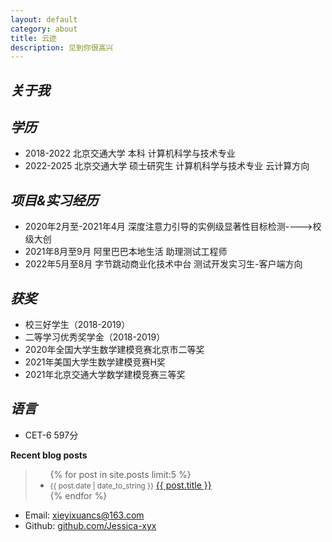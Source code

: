 ```yaml
---
layout: default
category: about
title: 云迹
description: 见到你很高兴
---
```


<section class="about-me inner">
  <h1>
    <span class="hello">
      <em>关于我</em>
    </span>
  </h1>
</section>

<!-- <section class="about-me inner">
  <p>
     <strong> 研究方向 </strong>
     <ul class="show-list">
     	<li>multi-agent RL</li>
     	<li>cloud computing</li>
     </ul>
  <p>
</section> -->

<section class="about-me inner">
<h2>
    <span class="hello">
      <em>学历</em>
    </span>
  </h2>
  <ul class="show-list">
     	<li>2018-2022 北京交通大学 本科 计算机科学与技术专业</li>
     	<li>2022-2025 北京交通大学 硕士研究生 计算机科学与技术专业 云计算方向</li>
     </ul>

  <h2>
    <span class="hello">
      <em>项目&实习经历</em>
    </span>
  </h2>
  <ul class="show-list">
     	<li>2020年2月至-2021年4月 深度注意力引导的实例级显著性目标检测---->校级大创</li>
     	<li>2021年8月至9月 阿里巴巴本地生活 助理测试工程师</li>
     	<li>2022年5月至8月 字节跳动商业化技术中台 测试开发实习生-客户端方向</li>
     </ul>



<h2>
    <span class="hello">
      <em>获奖</em>
    </span>
  </h2>
  <ul class="show-list">
     	<li>校三好学生（2018-2019）</li>
     	<li>二等学习优秀奖学金（2018-2019）</li>
     	<li>2020年全国大学生数学建模竞赛北京市二等奖</li>
        <li>2021年美国大学生数学建模竞赛H奖</li>
        <li>2021年北京交通大学数学建模竞赛三等奖</li>
     </ul>


<h2>
    <span class="hello">
      <em>语言</em>
    </span>
  </h2>
  <ul class="show-list">
     	<li>CET-6 597分</li>
     </ul>
</section>





<section class="inner">
  <div class="post-recents-in-index">
    <strong>Recent blog posts</strong>
  </div>
  <blockquote>
    <ul class="blog-list">
      {% for post in site.posts limit:5 %}
      <li class="post-list-in-index">
      <small class="post-list-date-in-index">{{ post.date | date_to_string }}</small>
      <a href="{{ post.url }}" title="{{ post.title }}">{{ post.title }}</a>
      </li>
      {% endfor %}
    </ul>
  </blockquote>
  <div class="spacer"></div>
</section>

<section class="inner">
  <p>
    <ul class="show-list">
      <li>Email: <a href="https://mail.163.com/">xieyixuancs@163.com</a></li>
      <li>Github: <a href="https://github.com/Jessica-xyx">github.com/Jessica-xyx</a></li>
    </ul>
  </p>
</section>

<!-- <section class="inner">
  <p>
    If you are interested in me, you can access to my <a href="/nijiazhi_resume.pdf"><strong>Resume</strong></a> for more details.
    <ul class="show-list">
      <li>Email: <a href="https://mail.qq.com/">954142793@qq.com</a></li>
      <li>Google Scholar: <a href="https://scholar.google.com/citations?user=hHi46EcAAAAJ">Jiazhi Ni</a></li>
      <li>Kaggle: <a href="https://www.Kaggle.com/nijiazhi">Andy</a></li>
      <li>Github: <a href="https://github.com/Jessica-xyx">github.com/Jessica-xyx</a></li>
      <li>知乎：<a href="https://www.zhihu.com/people/andy-3-36/activities">写代码的段子手</a></li>
      <li>码云Git：<a href="https://gitee.com/nijiazhi/events">gitee.com/nijiazhi</a></li>
      <li>开源中国：<a href="https://my.oschina.net/njz">njz_andy</a></li>
    </ul>
  </p>
</section> -->
